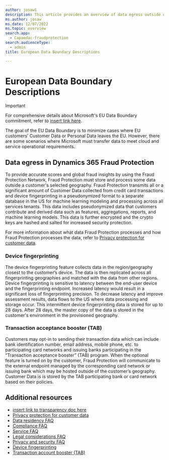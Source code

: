 ```yaml
---
author: josaw1
description: This article provides an overview of data egress outside of the European Union that occurs in Microsoft Dynamics 365 Fraud Protection.
ms.author: josaw
ms.date: 12/07/2022
ms.topic: overview
search.app: 
  - Capaedac-fraudprotection
search.audienceType:
  - admin
title: European Data Boundary Descriptions

---
```


# European Data Boundary Descriptions

> [!IMPORTANT]
> For comprehensive details about Microsoft's EU Data Boundary commitment, refer to [insert link here](http://www.microsoft.com).

The goal of the EU Data Boundary is to minimize cases where EU customers’ Customer Data or Personal Data leaves the EU. However, there are some scenarios where Microsoft must transfer data to meet cloud and service operational requirements. 

## Data egress in Dynamics 365 Fraud Protection

To provide accurate scores and global fraud insights by using the Fraud Protection Network, Fraud Protection must store and process some data outside a customer's selected geography. Fraud Protection transmits all or a significant amount of Customer Data collected from credit card transactions and device fingerprinting in a pseudonymized format to a separate database in the US for machine learning modeling and processing across all services tenants. This data includes pseudonymized data that customers contribute and derived data such as features, aggregations, reports, and machine learning models. This data is further encrypted and the crypto keys are hashed and salted for increased security protection. 

For more information about what data Fraud Protection processes and how Fraud Protection processes the data, refer to [Privacy protection for customer data](data-processing-protection.md).

### Device fingerprinting

The device fingerprinting feature collects data in the region/geography closest to the customer’s device. The data is then replicated across all fingerprinting geographies and matched with the data from other regions. Device fingerprinting is sensitive to latency between the end-user device and the fingerprinting endpoint. Increased latency would result in a significant loss of fingerprinting precision. To decrease latency and improve assessment results, data flows to the US where data processing and storage occur. This intermittent device fingerprinting data is stored for up to 28 days. After 28 days, the master copy of the data is stored in the customer's environment in the provisioned geography.

### Transaction acceptance booster (TAB)

Customers may opt-in to sending their transaction data which can include bank identification number, email address, mobile phone, etc. to participating card networks and issuing banks participating in the “Transaction acceptance booster” (TAB) program. When the optional feature is turned on by the customer, Fraud Protection will communicate to the external endpoint managed by the corresponding card network or issuing bank which may be hosted outside of the customer’s geography. Customer Data is is stored by the TAB participating bank or card network based on their policies.


## Additional resources

- [insert link to transparency doc here](http://www.microsoft.com)
- [Privacy protection for customer data](data-processing-protection.md)
- [Data residency FAQ](faq/data-residency-gdpr-faq.md)
- [Compliance FAQ](faq/compliance-faq.md)
- [Service FAQ](faq/service-faq.md)
- [Legal considerations FAQ](faq/legal-faq.md)
- [Privacy and security FAQ](faq/privacy-security-faq.md)
- [Device fingerprinting](device-fingerprinting.md)
- [Transaction account booster (TAB)](tab.md)


